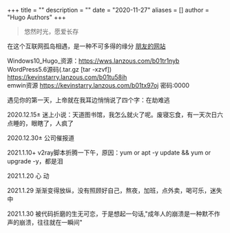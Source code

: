 +++
title = ""
description = ""
date = "2020-11-27"
aliases = []
author = "Hugo Authors"
+++
> 悠然时光，愿爱长存

在这个互联网孤岛相遇，是一种不可多得的缘分 [朋友的网站](https://jueding.top/)

Windows10_Hugo_资源：<https://wws.lanzous.com/b01tr1nyb>    
WordPress5.6源码(.tar.gz [tar -xzvf]) <https://kevinstarry.lanzous.com/b01tu58ih>   
emwin资源 <https://kevinstarry.lanzous.com/b01tx97oj> 密码:0000

遇见你的第一天，上帝就在我耳边悄悄说了四个字：在劫难逃

2020.12.15± 迷上小说：天道图书馆，我怎么就火了呢。废寝忘食，有一天次日六点睡的，眼瞎了，人疯了

2020.12.30± 公司催报道

2021.1.10+  v2ray脚本折腾一下午，原因：yum or apt -y update && yum or upgrade -y，都是泪

2021.1.20  心 动

2021.1.29 渐渐变得放纵，没有照顾好自己，熬夜，加班，点外卖，喝可乐，迷失中

2021.1.30 被代码折磨的生无可恋，于是想起一句话,"成年人的崩溃是一种默不作声的崩溃，往往就在一瞬间"






